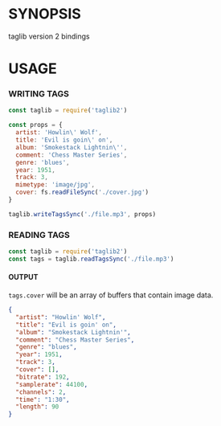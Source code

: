 # SYNOPSIS
taglib version 2 bindings

# USAGE
### WRITING TAGS

```js
const taglib = require('taglib2')

const props = {
  artist: 'Howlin\' Wolf',
  title: 'Evil is goin\' on',
  album: 'Smokestack Lightnin\'',
  comment: 'Chess Master Series',
  genre: 'blues',
  year: 1951,
  track: 3,
  mimetype: 'image/jpg',
  cover: fs.readFileSync('./cover.jpg')
}

taglib.writeTagsSync('./file.mp3', props)
```

### READING TAGS

```js
const taglib = require('taglib2')
const tags = taglib.readTagsSync('./file.mp3')
```

#### OUTPUT
`tags.cover` will be an array of buffers that contain image data.

```json
{
  "artist": "Howlin' Wolf",
  "title": "Evil is goin' on",
  "album": "Smokestack Lightnin'",
  "comment": "Chess Master Series",
  "genre": "blues",
  "year": 1951,
  "track": 3,
  "cover": [],
  "bitrate": 192,
  "samplerate": 44100,
  "channels": 2,
  "time": "1:30",
  "length": 90
}
```

